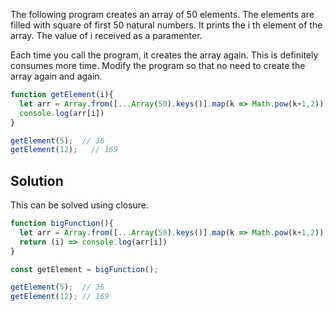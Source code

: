 The following program creates an array of 50 elements. The elements are filled with square of first 50 natural numbers. It prints the i th element of the array. The value of i received as a paramenter.

Each time you call the program, it creates the array again. This is definitely consumes more time. Modify the program so that no need to create the array again and again.

```js
function getElement(i){
  let arr = Array.from([...Array(50).keys()].map(k => Math.pow(k+1,2)))
  console.log(arr[i])
}

getElement(5);  // 36
getElement(12);   // 169
```

## Solution

This can be solved using closure.

```js
function bigFunction(){
  let arr = Array.from([...Array(50).keys()].map(k => Math.pow(k+1,2)))
  return (i) => console.log(arr[i])
}

const getElement = bigFunction();

getElement(5); 	// 36
getElement(12);	// 169
```

